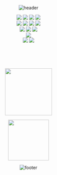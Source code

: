 <div align="center">

![header](https://capsule-render.vercel.app/api?type=waving&color=7F7FD5&text=Hi%20there👋&height=200&fontSize=70&fontColor=ffffff)

<img src="https://img.shields.io/badge/HTML-E34F26?style=flat-square&logo=HTML5&logoColor=white"/>
<img src="https://img.shields.io/badge/css-1572B6?style=flat-square&logo=css3&logoColor=white">
<img src="https://img.shields.io/badge/javascript-F7DF1E?style=flat-square&logo=javascript&logoColor=black">
<img src="https://img.shields.io/badge/jquery-0769AD?style=flat-square&logo=jquery&logoColor=white">
</br>
<img src="https://img.shields.io/badge/php-777BB4?style=flat-square&logo=php&logoColor=white">
<img src="https://img.shields.io/badge/laravel-FF2D20?style=flat-square&logo=laravel&logoColor=white">
<img src="https://img.shields.io/badge/java-007396?style=flat-square&logo=java&logoColor=white">
<img src="https://img.shields.io/badge/spring-6DB33F?style=flat-square&logo=spring&logoColor=white">
</br>
<img src="https://img.shields.io/badge/postgresql-4169E1?style=flat-square&logo=postgresql&logoColor=white">
<img src="https://img.shields.io/badge/mysql-4479A1?style=flat-square&logo=mysql&logoColor=white">
<img src="https://img.shields.io/badge/oracle-F80000?style=flat-square&logo=oracle&logoColor=white">
</br>
<img src="https://img.shields.io/badge/linux-FCC624?style=flat-square&logo=linux&logoColor=black">
</br>
<img src="https://img.shields.io/badge/git-F05032?style=flat-square&logo=git&logoColor=white">
<img src="https://img.shields.io/badge/github-181717?style=flat-square&logo=github&logoColor=white">

</br></br></br>

<a href="https://github.com/bokyeongkk"><img align="center" style="height:150px" src="https://github-readme-stats.vercel.app/api?username=bokyeongkk&show_icons=true&include_all_commits=true&&hide_title=true&hide_border=true&bg_color=30,7F7FD5,86A8E7,91eae4&title_color=fff&text_color=fff"/></a>

<a href="https://github.com/bokyeongkk"><img align="center" style="height:130px" src="https://github-readme-stats.vercel.app/api/top-langs/?username=bokyeongkk&layout=compact&hide_border=true&bg_color=30,91eae4,86A8E7&title_color=fff&text_color=fff" /></a> 


![footer](https://capsule-render.vercel.app/api?section=footer&type=waving&color=7F7FD5)

</div>

